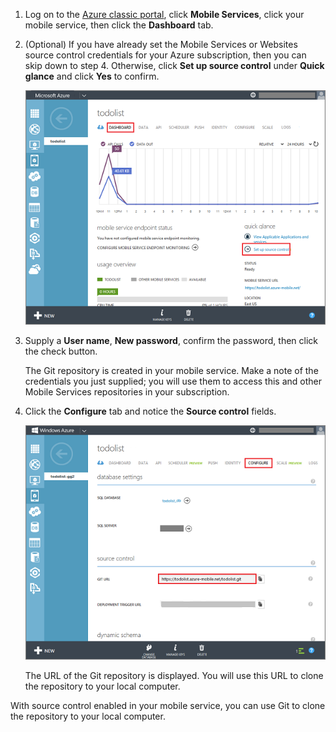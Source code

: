 
1. Log on to the [Azure classic portal](https://manage.windowsazure.com/), click **Mobile Services**, click your mobile service, then click the **Dashboard** tab.

2. (Optional) If you have already set the Mobile Services or Websites source control credentials for your Azure subscription, then you can skip down to step 4. Otherwise, click **Set up source control** under **Quick glance** and click **Yes** to confirm.

    ![Set up source control](./media/mobile-services-enable-source-control/mobile-setup-source-control.png)

3. Supply a **User name**, **New password**, confirm the password, then click the check button. 

    The Git repository is created in your mobile service. Make a note of the credentials you just supplied; you will use them to access this and other Mobile Services repositories in your subscription.

4. Click the **Configure** tab and notice the **Source control** fields.

    ![Configure source control](./media/mobile-services-enable-source-control/mobile-source-control-configure.png)

    The URL of the Git repository is displayed. You will use this URL to clone the repository to your local computer.

With source control enabled in your mobile service, you can use Git to clone the repository to your local computer.
 
